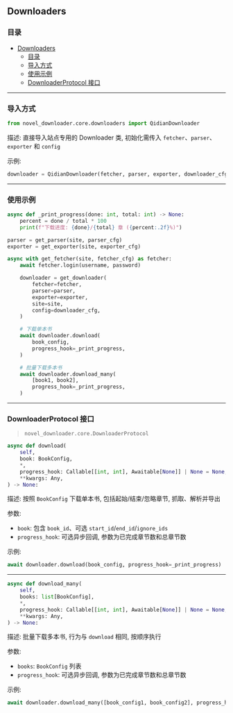 ## Downloaders

### 目录

- [Downloaders](#downloaders)
  - [目录](#目录)
  - [导入方式](#导入方式)
  - [使用示例](#使用示例)
  - [DownloaderProtocol 接口](#downloaderprotocol-接口)

---

### 导入方式

```python
from novel_downloader.core.downloaders import QidianDownloader
```

描述: 直接导入站点专用的 Downloader 类, 初始化需传入 `fetcher`、`parser`、`exporter` 和 `config`

示例:

```python
downloader = QidianDownloader(fetcher, parser, exporter, downloader_cfg)
```

---

### 使用示例

```python
async def _print_progress(done: int, total: int) -> None:
    percent = done / total * 100
    print(f"下载进度: {done}/{total} 章 ({percent:.2f}%)")

parser = get_parser(site, parser_cfg)
exporter = get_exporter(site, exporter_cfg)

async with get_fetcher(site, fetcher_cfg) as fetcher:
    await fetcher.login(username, password)

    downloader = get_downloader(
        fetcher=fetcher,
        parser=parser,
        exporter=exporter,
        site=site,
        config=downloader_cfg,
    )

    # 下载单本书
    await downloader.download(
        book_config,
        progress_hook=_print_progress,
    )

    # 批量下载多本书
    await downloader.download_many(
        [book1, book2],
        progress_hook=_print_progress,
    )
```

---

### DownloaderProtocol 接口

> `novel_downloader.core.DownloaderProtocol`

```python
async def download(
    self,
    book: BookConfig,
    *,
    progress_hook: Callable[[int, int], Awaitable[None]] | None = None,
    **kwargs: Any,
) -> None:
```

描述: 按照 `BookConfig` 下载单本书, 包括起始/结束/忽略章节, 抓取、解析并导出

参数:

* `book`: 包含 `book_id`、可选 `start_id`/`end_id`/`ignore_ids`
* `progress_hook`: 可选异步回调, 参数为已完成章节数和总章节数

示例:

```python
await downloader.download(book_config, progress_hook=_print_progress)
```

---

```python
async def download_many(
    self,
    books: list[BookConfig],
    *,
    progress_hook: Callable[[int, int], Awaitable[None]] | None = None,
    **kwargs: Any,
) -> None:
```

描述: 批量下载多本书, 行为与 `download` 相同, 按顺序执行

参数:

* `books`: `BookConfig` 列表
* `progress_hook`: 可选异步回调, 参数为已完成章节数和总章节数

示例:

```python
await downloader.download_many([book_config1, book_config2], progress_hook=_print_progress)
```
